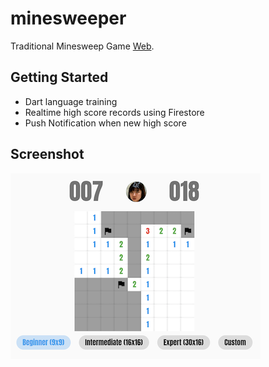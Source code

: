 # minesweeper

Traditional Minesweep Game [Web](https://hk-minesweeper.web.app/). 

## Getting Started

- Dart language training
- Realtime high score records using Firestore
- Push Notification when new high score

## Screenshot

![screenshot.png](https://github.com/jasontcs/minesweeper/blob/master/screenshot.png)
